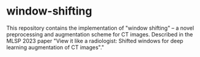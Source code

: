 # window-shifting
This repository contains the implementation of "window shifting" – a novel preprocessing and augmentation scheme for CT images. Described in the MLSP 2023 paper "View it like a radiologist: Shifted windows for deep learning augmentation of CT images"."
